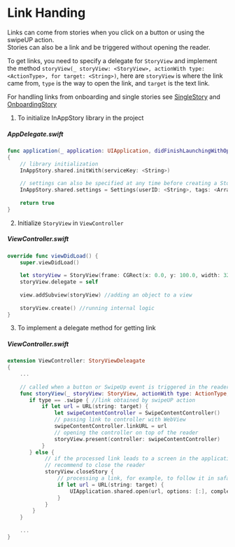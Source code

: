 # Link Handing

Links can come  from stories when you click on a button or using the swipeUP action.  
Stories can also be a link and be triggered without opening the reader.

To get links, you need to specify a delegate for `StoryView` and implement the method `storyView(_ storyView: <StoryView>, actionWith type: <ActionType>, for target: <String>)`, here are `storyView` is where the link came from, `type` is the way to open the link, and `target` is the text link.

For handling links from onboarding and single stories see [SingleStory](SingleStory.md) and [OnboardingStory](OnboardingStory.md)

1) To initialize InAppStory library in the project

##### AppDelegate.swift
```swift
func application(_ application: UIApplication, didFinishLaunchingWithOptions launchOptions: [UIApplication.LaunchOptionsKey: Any]?) -> Bool
{
    // library initialization
    InAppStory.shared.initWith(serviceKey: <String>)
    
    // settings can also be specified at any time before creating a StoryView or calling individual stories
    InAppStory.shared.settings = Settings(userID: <String>, tags: <Array<String>>)
    
    return true
}
```

2) Initialize `StoryView` in `ViewController`

##### ViewController.swift
```swift
override func viewDidLoad() {
    super.viewDidLoad()
        
    let storyView = StoryView(frame: CGRect(x: 0.0, y: 100.0, width: 320.0, height: 160.0)) //StoryView initialization
    storyView.delegate = self
    
    view.addSubview(storyView) //adding an object to a view
    
    storyView.create() //running internal logic
}
```

3) To implement a delegate method for getting link

##### ViewController.swift
```swift
extension ViewController: StoryViewDeleagate
{
    ...
    
    // called when a button or SwipeUp event is triggered in the reader
    func storyView(_ storyView: StoryView, actionWith type: ActionType, for target: String) {
       if type == .swipe { //link obtained by swipeUP action
           if let url = URL(string: target) {
               let swipeContentController = SwipeContentController()
               // passing link to controller with WebView
               swipeContentController.linkURL = url
               // opening the controller on top of the reader
               storyView.present(controller: swipeContentController)
           }
       } else {
            // if the processed link leads to a screen in the application, 
            // recommend to close the reader
            storyView.closeStory {
                // processing a link, for example, to follow it in safari
                if let url = URL(string: target) {
                    UIApplication.shared.open(url, options: [:], completionHandler: nil)
                }
            }
        }
    }
    
    ...
}
```